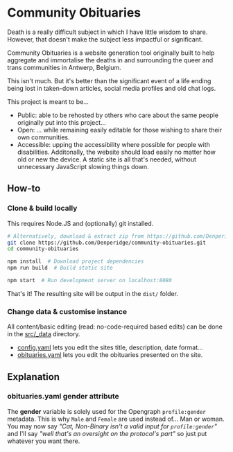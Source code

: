 # Community Obituaries

Death is a really difficult subject in which I have little wisdom to share. However, that doesn't make the subject less impactful or significant.

Community Obituaries is a website generation tool originally built to help aggregate and immortalise the deaths in and surrounding the queer and trans communities in Antwerp, Belgium.

This isn't much. But it's better than the significant event of a life ending being lost in taken-down articles, social media profiles and old chat logs.

This project is meant to be...
- Public: able to be rehosted by others who care about the same people originally put into this project...
- Open: ... while remaining easily editable for those wishing to share their own communities.
- Accessible: upping the accessibility where possible for people with disabilities. Additonally, the website should load easily no matter how old or new the device. A static site is all that's needed, without unnecessary JavaScript slowing things down.

## How-to
### Clone & build locally
This requires Node.JS and (optionally) git installed.
```bash
# Alternatively, download & extract zip from https://github.com/Denperidge/community-obituaries/archive/refs/heads/main.zip
git clone https://github.com/Denperidge/community-obituaries.git
cd community-obituaries

npm install  # Download project dependencies
npm run build  # Build static site

npm start  # Run development server on localhost:8080
```

That's it! The resulting site will be output in the `dist/` folder.

### Change data & customise instance
All content/basic editing (read: no-code-required based edits) can be done in the [src/_data](src/_data/) directory.
- [config.yaml](src/_data/config.yaml) lets you edit the sites title, description, date format...
- [obituaries.yaml](src/_data/obituaries.yaml) lets you edit the obituaries presented on the site.

## Explanation
### obituaries.yaml gender attribute
The **gender** variable is solely used for the Opengraph `profile:gender` metadata. This is why `Male` and `Female` are used instead of... Man or woman. You may now say *"Cat, Non-Binary isn't a valid input for `profile:gender`"* and I'll say *"well that's an oversight on the protocol's part"* so just put whatever you want there.
